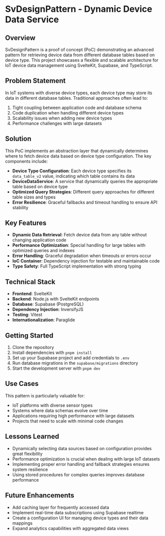 # SvDesignPattern - Dynamic Device Data Service

## Overview

SvDesignPattern is a proof of concept (PoC) demonstrating an advanced pattern for retrieving device data from different database tables based on device type. This project showcases a flexible and scalable architecture for IoT device data management using SvelteKit, Supabase, and TypeScript.

## Problem Statement

In IoT systems with diverse device types, each device type may store its data in different database tables. Traditional approaches often lead to:

1. Tight coupling between application code and database schema
2. Code duplication when handling different device types
3. Scalability issues when adding new device types
4. Performance challenges with large datasets

## Solution

This PoC implements an abstraction layer that dynamically determines where to fetch device data based on device type configuration. The key components include:

- **Device Type Configuration**: Each device type specifies its `data_table_v2` value, indicating which table contains its data
- **DeviceDataService**: A service that dynamically queries the appropriate table based on device type
- **Optimized Query Strategies**: Different query approaches for different table sizes and types
- **Error Resilience**: Graceful fallbacks and timeout handling to ensure API stability

## Key Features

- **Dynamic Data Retrieval**: Fetch device data from any table without changing application code
- **Performance Optimization**: Special handling for large tables with optimized queries and indexes
- **Error Handling**: Graceful degradation when timeouts or errors occur
- **IoC Container**: Dependency injection for testable and maintainable code
- **Type Safety**: Full TypeScript implementation with strong typing

## Technical Stack

- **Frontend**: SvelteKit
- **Backend**: Node.js with SvelteKit endpoints
- **Database**: Supabase (PostgreSQL)
- **Dependency Injection**: InversifyJS
- **Testing**: Vitest
- **Internationalization**: Paraglide

## Getting Started

1. Clone the repository
2. Install dependencies with `pnpm install`
3. Set up your Supabase project and add credentials to `.env`
4. Run database migrations in the `supabase/migrations` directory
5. Start the development server with `pnpm dev`

## Use Cases

This pattern is particularly valuable for:

- IoT platforms with diverse sensor types
- Systems where data schemas evolve over time
- Applications requiring high performance with large datasets
- Projects that need to scale with minimal code changes

## Lessons Learned

- Dynamically selecting data sources based on configuration provides great flexibility
- Performance optimization is crucial when dealing with large IoT datasets
- Implementing proper error handling and fallback strategies ensures system resilience
- Using stored procedures for complex queries improves database performance

## Future Enhancements

- Add caching layer for frequently accessed data
- Implement real-time data subscriptions using Supabase realtime
- Create a configuration UI for managing device types and their data mappings
- Expand analytics capabilities with aggregated data views
